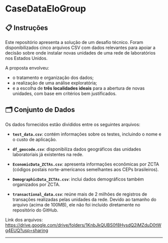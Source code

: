 # CaseDataEloGroup


## 📋 Instruções

Este repositório apresenta a solução de um desafio técnico. Foram disponibilizados cinco arquivos CSV com dados relevantes para apoiar a decisão sobre onde instalar novas unidades de uma rede de laboratórios nos Estados Unidos.  

A proposta envolveu:
- o tratamento e organização dos dados;
- a realização de uma análise exploratória;
- e a escolha de **três localidades ideais** para a abertura de novas unidades, com base em critérios bem justificados.

## 🗂️ Conjunto de Dados

Os dados fornecidos estão divididos entre os seguintes arquivos:

- **`test_data.csv`**: contém informações sobre os testes, incluindo o nome e o custo de aplicação.

- **`df_geocode.csv`**: disponibiliza dados geográficos das unidades laboratoriais já existentes na rede.

- **`EconomicData_ZCTAs.csv`**: apresenta informações econômicas por ZCTA (códigos postais norte-americanos semelhantes aos CEPs brasileiros).

- **`DemographicData_ZCTAs.csv`**: inclui dados demográficos também organizados por ZCTA.

- **`transactional_data.csv`**: reúne mais de 2 milhões de registros de transações realizadas pelas unidades da rede. Devido ao tamanho do arquivo (acima de 100MB), ele não foi incluído diretamente no repositório do GitHub.

Link dos arquivos: https://drive.google.com/drive/folders/1KnbJkQUBS0f8HysdQ2jMZduD0tWg4EUQ?usp=sharing

---




